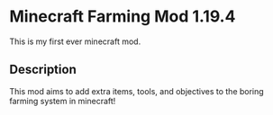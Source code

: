# Minecraft Farming Mod 1.19.4
This is my first ever minecraft mod.

## Description

This mod aims to add extra items, tools, and objectives to the boring farming system in minecraft!